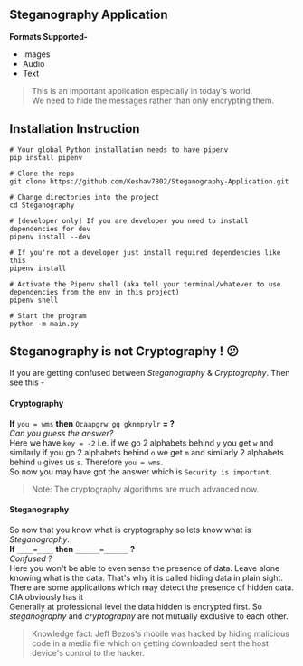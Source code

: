 
## Steganography Application

**Formats Supported-**

- Images
- Audio
- Text

>This is an important application especially in today's world.<br>
> We need to hide the messages rather than only encrypting them.

## Installation Instruction

```
# Your global Python installation needs to have pipenv
pip install pipenv

# Clone the repo
git clone https://github.com/Keshav7802/Steganography-Application.git

# Change directories into the project
cd Steganography

# [developer only] If you are developer you need to install dependencies for dev
pipenv install --dev

# If you're not a developer just install required dependencies like this
pipenv install

# Activate the Pipenv shell (aka tell your terminal/whatever to use dependencies from the env in this project)
pipenv shell

# Start the program
python -m main.py
```

## Steganography is not Cryptography ! :confused:

If you are getting confused between _Steganography_ & _Cryptography_. Then see this -

#### Cryptography

**If** `you = wms` **then** `Qcaapgrw gq gknmprylr` **= ?**<br>
_Can you guess the answer?_<br>
Here we have `key = -2` i.e. if we go 2 alphabets behind `y` you get
`w` and similarly if you go 2 alphabets behind `o` we get `m` and similarly 2 alphabets behind `u` gives us `s`. Therefore `you = wms`. <br>
So now you may have got the answer which is `Security is important`.
> Note: The cryptography algorithms are much advanced now.

#### Steganography

So now that you know what is cryptography so lets know what is _Steganography_.<br>
**If** `____=____` **then** `______=______` **?**<br>
_Confused ?_<br>
Here you won't be able to even sense the presence of data. Leave alone knowing what
is the data. That's why it is called hiding data in plain sight. There are some applications which
may detect the presence of hidden data. CIA obviously has it <emoji><br>
Generally at professional level the data hidden is encrypted first. So _steganography_ and _cryptography_ are not
mutually exclusive to each other.
>Knowledge fact: Jeff Bezos's mobile was hacked by hiding malicious code in a media
>file which on getting downloaded sent the host device's control to the hacker.

